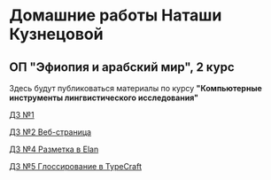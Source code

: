 # Домашние работы Наташи Кузнецовой
## ОП "Эфиопия и арабский мир", 2 курс


Здесь будут публиковаться материалы по курсу **"Компьютерные инструменты лингвистического исследования"**


[ДЗ №1](/dz1/dz1.md)

[ДЗ №2 Веб-страница](https://dotpointnet.github.io/Web-page/)

[ДЗ №4 Разметка в Elan](https://github.com/Dotpointnet/ethiopia_CILS/blob/main/Домашняя%20работа%204%20(Разметка%20видео).md)

[ДЗ №5 Глоссирование в TypeCraft](https://github.com/Dotpointnet/ethiopia_CILS/blob/main/Домашняя%20работа%205.md)
